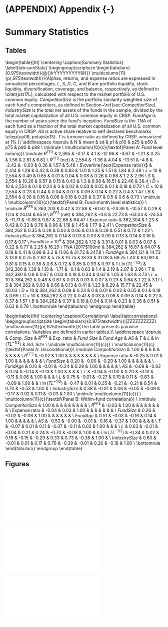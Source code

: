 # (APPENDIX) Appendix {-}

# Summary Statistics




## Tables


\begin{table}[ht]
\centering
\caption{Summary Statistics} 
\label{tab:sumStats}
\begingroup\scriptsize
\begin{tabularx}{0.975\textwidth}{@{}lrYYYYYYYYY@{}}
  \multicolumn{11}{p{.975\textwidth}}{Alphas, returns, and expense ratios are expressed in annualized percentages. $L$, $S$, $D$, $C$, and $B$ are portfolio liquidity, stock liquidity, diversification, coverage, and balance, respectively, as defined in \citet{pst17L}, calculated with respect to the market portfolio of U.S. common equity. $CompetitorSize$ is the portfolio similarity weighted size of each fund's competitors, as defined in Section~\ref{sec:CompetitorSize}. $IndustrySize$ is the total net assets of the funds in the sample, divided by the total market capitalization of all U.S. common equity in CRSP. $FundAge$ is the number of years since the fund's inception. $FundSize$ is the TNA of each fund as a fraction of the total market capitalization of all U.S. common equity in CRSP. $AS$ is active share relative to self declared benchmarks \citep{cp09, petajisto13}. $T$ is turnover ratio as defined by CRSP, winsorized at 1\%.}\\
\addlinespace \toprule
 & N & mean & sd & p1 & p10 & p25 & p50 & p75 & p90 & p99 \\ 
  \midrule \\
 \multicolumn{10}{c}{\textbf{Panel A: Fund level means}}\\
 \midrule
$\bar{R}^{FF3}$ & 2,395 & -0.17 & 4.1 & -12.96 & -3.67 & -1.21 & 0.25 & 1.56 & 2.81 & 6.82 \\ 
  $\bar{R}^{FF3}$ (net) & 2,554 & -1.36 & 4.04 & -13.51 & -4.8 & -2.42 & -0.93 & 0.36 & 1.57 & 5.48 \\ 
  $\overline{\text{Expense ratio}}$ & 2,414 & 1.29 & 0.42 & 0.39 & 0.83 & 1.01 & 1.25 & 1.51 & 1.84 & 2.48 \\ 
  $\bar{L}\times 10$ & 2,554 & 0.49 & 0.65 & 0.01 & 0.04 & 0.08 & 0.26 & 0.68 & 1.2 & 2.96 \\ 
  $\bar{S}$ & 2,554 & 10.26 & 9.57 & 0.15 & 0.43 & 1.3 & 8.98 & 16.51 & 22.46 & 38.4 \\ 
  $\bar{D}\times 10$ & 2,554 & 0.1 & 0.24 & 0 & 0.02 & 0.03 & 0.05 & 0.1 & 0.18 & 0.72 \\ 
  $\bar{C}\times 10$ & 2,554 & 0.23 & 0.44 & 0.04 & 0.07 & 0.09 & 0.14 & 0.22 & 0.4 & 1.47 \\ 
  $\bar{B}$ & 2,554 & 0.38 & 0.16 & 0.06 & 0.18 & 0.26 & 0.37 & 0.5 & 0.6 & 0.73 \\ 
   \midrule \\
 \multicolumn{10}{c}{\textbf{Panel B: Fund-month level statistics}} \\
 \midrule $R^{FF3}$ & 363,203 & 0.42 & 22.88 & -61.62 & -23.39 & -10.57 & 0.29 & 11.14 & 24.04 & 65.9 \\ 
  $R^{FF3}$ (net) & 384,262 & -0.8 & 22.73 & -63.04 & -24.54 & -11.71 & -0.88 & 9.87 & 22.66 & 64.47 \\ 
  Expense ratio & 362,304 & 1.23 & 0.42 & 0.33 & 0.76 & 0.96 & 1.18 & 1.45 & 1.77 & 2.41 \\ 
  $CompetitorSize$ & 384,262 & 0.35 & 0.28 & 0.02 & 0.06 & 0.14 & 0.29 & 0.51 & 0.72 & 1.22 \\ 
  $IndustrySize$ & 384,262 & 0.14 & 0.03 & 0.03 & 0.09 & 0.13 & 0.14 & 0.16 & 0.17 & 0.17 \\ 
  $FundSize \times 10^4$ & 384,262 & 1.12 & 3.91 & 0.01 & 0.03 & 0.07 & 0.22 & 0.77 & 2.25 & 16.29 \\ 
  TNA (2017\$100m) & 384,262 & 16.87 & 64.07 & 0.18 & 0.41 & 0.98 & 3.2 & 11.06 & 31.72 & 247.8 \\ 
  $FundAge$ & 384,121 & 14.73 & 13.8 & 0.75 & 2.92 & 5.75 & 10.75 & 18.33 & 31.08 & 69.75 \\ 
  $AS$ & 63,081 & 0.81 & 0.15 & 0.38 & 0.6 & 0.72 & 0.85 & 0.93 & 0.97 & 1 \\ 
  $\ln(TL^{-1/2})$ & 342,380 & 1.38 & 1.18 & -1.71 & -0.1 & 0.63 & 1.4 & 2.19 & 2.87 & 3.96 \\ 
  $T$ & 342,380 & 0.8 & 0.67 & 0.03 & 0.18 & 0.34 & 0.62 & 1.05 & 1.63 & 3.73 \\ 
  $L\times 10$ & 384,262 & 0.48 & 0.67 & 0.01 & 0.03 & 0.07 & 0.23 & 0.64 & 1.22 & 3.17 \\ 
  $S$ & 384,262 & 9.93 & 9.66 & 0.13 & 0.41 & 1.23 & 8.29 & 15.77 & 22.45 & 40.03 \\ 
  $D\times 10$ & 384,262 & 0.09 & 0.23 & 0 & 0.01 & 0.02 & 0.05 & 0.1 & 0.18 & 0.69 \\ 
  $C\times 10$ & 384,262 & 0.22 & 0.41 & 0.03 & 0.06 & 0.09 & 0.14 & 0.22 & 0.37 & 1.57 \\ 
  $B$ & 384,262 & 0.37 & 0.18 & 0.04 & 0.14 & 0.23 & 0.36 & 0.51 & 0.63 & 0.78 \\ 
   \bottomrule
\end{tabularx}
\endgroup
\end{table}


\begin{table}[ht]
\centering
\caption{Correlations} 
\label{tab:correlations}
\begingroup\scriptsize
\begin{tabularx}{0.975\textwidth}{l|ZZZZZZZZZZ}
  \multicolumn{11}{p{.975\textwidth}}{The table presents pairwise correlations. Variables are defined in earlier tables.}\\
\addlinespace \toprule
 & $Comp.$ $Size$ & $R^{FF3}$ & Exp. ratio & $Fund$ $Size$ & $Fund$ $Age$ & $AS$ & $T$ & $L$ & $\ln(TL^{-1/2})$ & $Ind.$ $Size$ \\ 
  \midrule \multicolumn{11}{c}{} \\
 \multicolumn{11}{c}{\textbf{Panel A: Unconditional}}\\
 \midrule
$CompetitorSize$ & 1.00 &  &  &  &  &  &  &  &  &  \\ 
  $R^{FF3}$ & -0.02 & 1.00 &  &  &  &  &  &  &  &  \\ 
  Expense ratio & -0.25 & 0.01 & 1.00 &  &  &  &  &  &  &  \\ 
  $FundSize$ & 0.20 & -0.00 & -0.20 & 1.00 &  &  &  &  &  &  \\ 
  $FundAge$ & 0.10 & -0.01 & -0.24 & 0.29 & 1.00 &  &  &  &  &  \\ 
  $AS$ & -0.69 & -0.02 & 0.24 & -0.14 & -0.13 & 1.00 &  &  &  &  \\ 
  $T$ & -0.04 & -0.00 & 0.20 & -0.10 & -0.11 & 0.06 & 1.00 &  &  &  \\ 
  $L$ & 0.75 & -0.01 & -0.27 & 0.19 & 0.11 & -0.83 & -0.09 & 1.00 &  &  \\ 
  $\ln(TL^{-1/2})$ & -0.47 & 0.01 & 0.35 & -0.21 & -0.21 & 0.54 & 0.70 & -0.53 & 1.00 &  \\ 
  $IndustrySize$ & 0.38 & -0.01 & 0.08 & -0.05 & -0.09 & -0.17 & 0.02 & 0.11 & -0.03 & 1.00 \\ 
   \midrule \multicolumn{11}{c}{} \\
 \multicolumn{11}{c}{\textbf{Panel B: Within-fund correlations}} \\
 \midrule $CompetitorSize$ & 1.00 &  &  &  &  &  &  &  &  &  \\ 
  $R^{FF3}$ & -0.03 & 1.00 &  &  &  &  &  &  &  &  \\ 
  Expense ratio & -0.04 & 0.03 & 1.00 &  &  &  &  &  &  &  \\ 
  $FundSize$ & 0.26 & -0.02 & -0.06 & 1.00 &  &  &  &  &  &  \\ 
  $FundAge$ & 0.51 & -0.03 & -0.16 & 0.14 & 1.00 &  &  &  &  &  \\ 
  $AS$ & -0.53 & -0.00 & -0.01 & -0.16 & -0.37 & 1.00 &  &  &  &  \\ 
  $T$ & -0.07 & 0.01 & 0.11 & -0.07 & -0.11 & 0.02 & 1.00 &  &  &  \\ 
  $L$ & 0.63 & -0.01 & -0.04 & 0.21 & 0.24 & -0.70 & -0.08 & 1.00 &  &  \\ 
  $\ln(TL^{-1/2})$ & -0.34 & 0.02 & 0.16 & -0.15 & -0.29 & 0.33 & 0.73 & -0.38 & 1.00 &  \\ 
  $IndustrySize$ & 0.60 & -0.01 & 0.01 & 0.17 & 0.76 & -0.39 & -0.01 & 0.26 & -0.18 & 1.00 \\ 
   \bottomrule
\end{tabularx}
\endgroup
\end{table}


## Figures


![(\#fig:sampleCompleteness)Data Availability in the CRSP Mutual Fund Dataset. Number of share class level observations passing filters for identifying actively managed domestic equity funds. Note that consistent mtna records begin January 1991. Further, there were over 300 share classes added to the dataset in Jan 1991, whose returns come online Feb 1992. However, these added share classes do not have size and expense ratio information, so do not majorly influence the fund level dataset used in the analysis.](appendix-01-summary_files/figure-latex/sampleCompleteness-1.pdf) 


![(\#fig:rdateFreq)Fund report dates in Thomson. Time series plot of the number of funds reporting during a given month.](appendix-01-summary_files/figure-latex/rdateFreq-1.pdf) 


![(\#fig:industrySize)Time series of $CompetitorSize$. Cross-sectional mean of $CompetitorSize$ (scaled by 40 for exposition) against the time series of $IndustrySize$.](appendix-01-summary_files/figure-latex/industrySize-1.pdf) 
